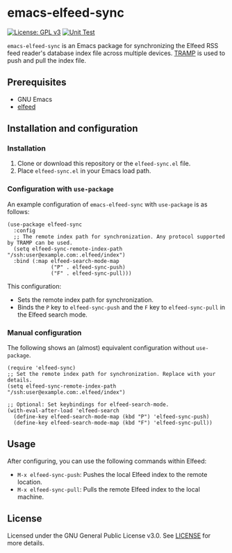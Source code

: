 emacs-elfeed-sync
=================

[![License: GPL v3](https://img.shields.io/badge/License-GPLv3-blue.svg)](./LICENSE)
[![Unit Test](https://github.com/MasWag/emacs-elfeed-sync/actions/workflows/unit_test.yml/badge.svg?branch=master)](https://github.com/MasWag/emacs-elfeed-sync/actions/workflows/unit_test.yml)

`emacs-elfeed-sync` is an Emacs package for synchronizing the Elfeed RSS feed reader's database index file across multiple devices. [TRAMP](https://www.gnu.org/software/tramp/) is used to push and pull the index file.

Prerequisites
-------------

- GNU Emacs
- [elfeed](https://github.com/skeeto/elfeed)

Installation and configuration
------------------------------

### Installation

1. Clone or download this repository or the `elfeed-sync.el` file.
2. Place `elfeed-sync.el` in your Emacs load path.

### Configuration with `use-package`

An example configuration of `emacs-elfeed-sync` with `use-package` is as follows:

```emacs-lisp
(use-package elfeed-sync
  :config
  ;; The remote index path for synchronization. Any protocol supported by TRAMP can be used.
  (setq elfeed-sync-remote-index-path "/ssh:user@example.com:.elfeed/index")
  :bind (:map elfeed-search-mode-map
              ("P" . elfeed-sync-push)
              ("F" . elfeed-sync-pull)))
```

This configuration:
- Sets the remote index path for synchronization.
- Binds the `P` key to `elfeed-sync-push` and the `F` key to `elfeed-sync-pull` in the Elfeed search mode.


### Manual configuration

The following shows an (almost) equivalent configuration without `use-package`.

```emacs-lisp
(require 'elfeed-sync)
;; Set the remote index path for synchronization. Replace with your details.
(setq elfeed-sync-remote-index-path "/ssh:user@example.com:.elfeed/index")

;; Optional: Set keybindings for elfeed-search-mode.
(with-eval-after-load 'elfeed-search
  (define-key elfeed-search-mode-map (kbd "P") 'elfeed-sync-push)
  (define-key elfeed-search-mode-map (kbd "F") 'elfeed-sync-pull))
```

Usage
-----

After configuring, you can use the following commands within Elfeed:

- `M-x elfeed-sync-push`: Pushes the local Elfeed index to the remote location.
- `M-x elfeed-sync-pull`: Pulls the remote Elfeed index to the local machine.

License
-------

Licensed under the GNU General Public License v3.0. See [LICENSE](LICENSE) for more details.
